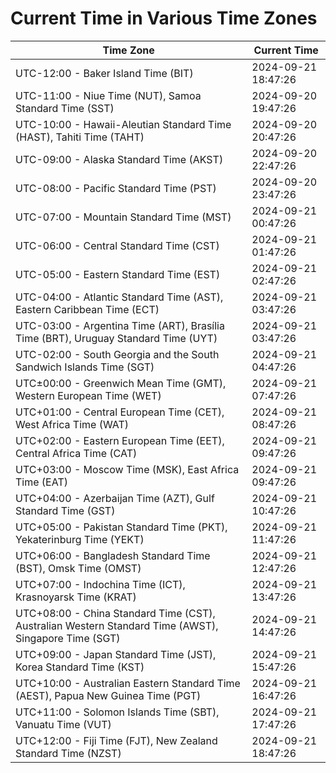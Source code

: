 # Current Time in Various Time Zones

| Time Zone | Current Time |
|-----------|--------------|
| UTC-12:00 - Baker Island Time (BIT) | 2024-09-21 18:47:26 |
| UTC-11:00 - Niue Time (NUT), Samoa Standard Time (SST) | 2024-09-20 19:47:26 |
| UTC-10:00 - Hawaii-Aleutian Standard Time (HAST), Tahiti Time (TAHT) | 2024-09-20 20:47:26 |
| UTC-09:00 - Alaska Standard Time (AKST) | 2024-09-20 22:47:26 |
| UTC-08:00 - Pacific Standard Time (PST) | 2024-09-20 23:47:26 |
| UTC-07:00 - Mountain Standard Time (MST) | 2024-09-21 00:47:26 |
| UTC-06:00 - Central Standard Time (CST) | 2024-09-21 01:47:26 |
| UTC-05:00 - Eastern Standard Time (EST) | 2024-09-21 02:47:26 |
| UTC-04:00 - Atlantic Standard Time (AST), Eastern Caribbean Time (ECT) | 2024-09-21 03:47:26 |
| UTC-03:00 - Argentina Time (ART), Brasília Time (BRT), Uruguay Standard Time (UYT) | 2024-09-21 03:47:26 |
| UTC-02:00 - South Georgia and the South Sandwich Islands Time (SGT) | 2024-09-21 04:47:26 |
| UTC±00:00 - Greenwich Mean Time (GMT), Western European Time (WET) | 2024-09-21 07:47:26 |
| UTC+01:00 - Central European Time (CET), West Africa Time (WAT) | 2024-09-21 08:47:26 |
| UTC+02:00 - Eastern European Time (EET), Central Africa Time (CAT) | 2024-09-21 09:47:26 |
| UTC+03:00 - Moscow Time (MSK), East Africa Time (EAT) | 2024-09-21 09:47:26 |
| UTC+04:00 - Azerbaijan Time (AZT), Gulf Standard Time (GST) | 2024-09-21 10:47:26 |
| UTC+05:00 - Pakistan Standard Time (PKT), Yekaterinburg Time (YEKT) | 2024-09-21 11:47:26 |
| UTC+06:00 - Bangladesh Standard Time (BST), Omsk Time (OMST) | 2024-09-21 12:47:26 |
| UTC+07:00 - Indochina Time (ICT), Krasnoyarsk Time (KRAT) | 2024-09-21 13:47:26 |
| UTC+08:00 - China Standard Time (CST), Australian Western Standard Time (AWST), Singapore Time (SGT) | 2024-09-21 14:47:26 |
| UTC+09:00 - Japan Standard Time (JST), Korea Standard Time (KST) | 2024-09-21 15:47:26 |
| UTC+10:00 - Australian Eastern Standard Time (AEST), Papua New Guinea Time (PGT) | 2024-09-21 16:47:26 |
| UTC+11:00 - Solomon Islands Time (SBT), Vanuatu Time (VUT) | 2024-09-21 17:47:26 |
| UTC+12:00 - Fiji Time (FJT), New Zealand Standard Time (NZST) | 2024-09-21 18:47:26 |
